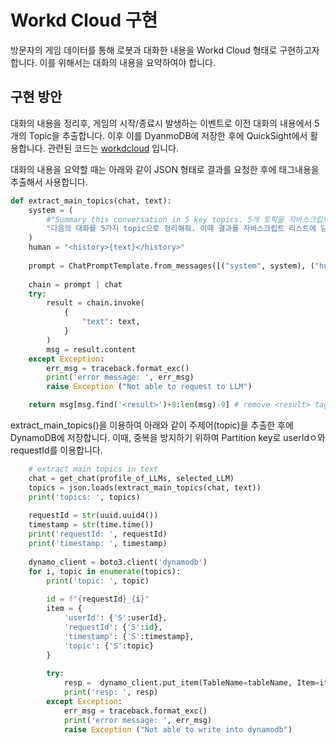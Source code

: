 # Workd Cloud 구현

방문자의 게임 데이터를 통해 로봇과 대화한 내용을 Workd Cloud 형태로 구현하고자 합니다. 이를 위해서는 대화의 내용을 요약하여야 합니다.

## 구현 방안

대화의 내용을 정리후, 게임의 시작/종료시 발생하는 이벤트로 이전 대화의 내용에서 5개의 Topic을 추출합니다. 이후 이를 DyanmoDB에 저장한 후에 QuickSight에서 활용합니다. 관련된 코드는 [workdcloud](./lambda-wordcloud/lambda_function.py) 입니다. 

대화의 내용을 요약할 때는 아래와 같이 JSON 형태로 결과를 요청한 후에 <result></result> 태그내용을 추출해서 사용합니다.

```python
def extract_main_topics(chat, text):
    system = (
        #"Summary this conversation in 5 key topics. 5개 토픽을 자바스크립트 리스트에 담아서 보관해줘. Put it in <result> tags."
        "다음의 대화를 5가지 topic으로 정리해줘. 이때 결과를 자바스크립트 리스트에 담아서 보관해줘. 또한 결과는 <result> tag를 붙여주세요."
    )
    human = "<history>{text}</history>"
    
    prompt = ChatPromptTemplate.from_messages([("system", system), ("human", human)])
    
    chain = prompt | chat    
    try: 
        result = chain.invoke(
            {
                "text": text,
            }
        )
        msg = result.content
    except Exception:
        err_msg = traceback.format_exc()
        print('error message: ', err_msg)                    
        raise Exception ("Not able to request to LLM")

    return msg[msg.find('<result>')+8:len(msg)-9] # remove <result> tag
```

extract_main_topics()을 이용하여 아래와 같이 주제어(topic)을 추출한 후에 DynamoDB에 저장합니다. 이때, 중복을 방지하기 위하여 Partition key로 userIdㅇ와 requestId를 이용합니다. 

```python
    # extract main topics in text
    chat = get_chat(profile_of_LLMs, selected_LLM)    
    topics = json.loads(extract_main_topics(chat, text)) 
    print('topics: ', topics)
    
    requestId = str(uuid.uuid4())
    timestamp = str(time.time())
    print('requestId: ', requestId)
    print('timestamp: ', timestamp)
    
    dynamo_client = boto3.client('dynamodb')
    for i, topic in enumerate(topics):
        print('topic: ', topic)
        
        id = f"{requestId}_{i}"
        item = {
            'userId': {'S':userId},
            'requestId': {'S':id},
            'timestamp': {'S':timestamp},
            'topic': {'S':topic}
        }
        
        try:
            resp =  dynamo_client.put_item(TableName=tableName, Item=item)
            print('resp: ', resp)
        except Exception:
            err_msg = traceback.format_exc()
            print('error message: ', err_msg)
            raise Exception ("Not able to write into dynamodb")      
```
